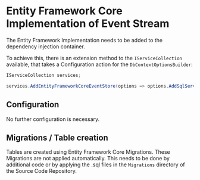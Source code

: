 # Entity Framework Core Implementation of Event Stream

The Entity Framework Implementation needs to be added to the dependency injection container.

To achieve this, there is an extension method to the `IServiceCollection` available, that takes a Configuration action for the `DbContextOptionsBuilder`:
```csharp
IServiceCollection services;

services.AddEntityFrameworkCoreEventStore(options => options.AddSqlServer("..."));
```

## Configuration

No further configuration is necessary.

## Migrations / Table creation

Tables are created using Entity Framework Core Migrations.
These Migrations are not applied automatically. This needs to be done by additional code or by applying the .sql files in the `Migrations` directory of the Source Code Repository.
